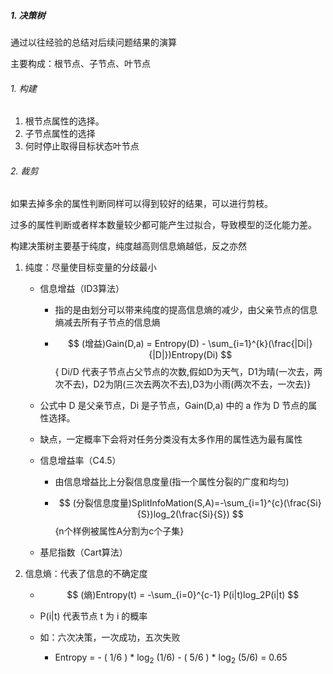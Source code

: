 ##### 1. 决策树

通过以往经验的总结对后续问题结果的演算

主要构成：根节点、子节点、叶节点

###### 1. 构建

1. 根节点属性的选择。
2. 子节点属性的选择
3. 何时停止取得目标状态叶节点

###### 2. 裁剪

如果去掉多余的属性判断同样可以得到较好的结果，可以进行剪枝。

过多的属性判断或者样本数量较少都可能产生过拟合，导致模型的泛化能力差。

构建决策树主要基于纯度，纯度越高则信息熵越低，反之亦然

1. 纯度：尽量使目标变量的分歧最小

   + 信息增益（ID3算法）

     + 指的是由划分可以带来纯度的提高信息熵的减少，由父亲节点的信息熵减去所有子节点的信息熵

     + $$
       (增益)Gain(D,a) = Entropy(D) - \sum_{i=1}^{k}(\frac{|Di|}{|D|})Entropy(Di)
       $$ { Di/D 代表子节点占父节点的次数,假如D为天气，D1为晴(一次去，两次不去)，D2为阴(三次去两次不去),D3为小雨(两次不去，一次去)}

   + 公式中 D 是父亲节点，Di 是子节点，Gain(D,a) 中的 a 作为 D 节点的属性选择。

   + 缺点，一定概率下会将对任务分类没有太多作用的属性选为最有属性
     
   + 信息增益率（C4.5）

     + 由信息增益比上分裂信息度量(指一个属性分裂的广度和均匀)

     + $$
       (分裂信息度量)SplitInfoMation(S,A)=-\sum_{i=1}^{c}(\frac{Si}{S})log_2(\frac{Si}{S})
       $$ {n个样例被属性A分割为c个子集}

   + 基尼指数（Cart算法）

2. 信息熵：代表了信息的不确定度

   + $$
     (熵)Entropy(t) = -\sum_{i=0}^{c-1} P(i|t)log_2P(i|t)
     $$

   + P(i|t) 代表节点 t 为 i 的概率
   + 如：六次决策，一次成功，五次失败
     
     + Entropy = - ( 1/6 ) * log<sub>2</sub> (1/6) -  ( 5/6 ) * log<sub>2</sub> (5/6) = 0.65
